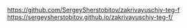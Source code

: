 https://github.com/SergeySherstobitov/zakrivayuschiy-teg-f
https://sergeysherstobitov.github.io/zakrivayuschiy-teg-f/